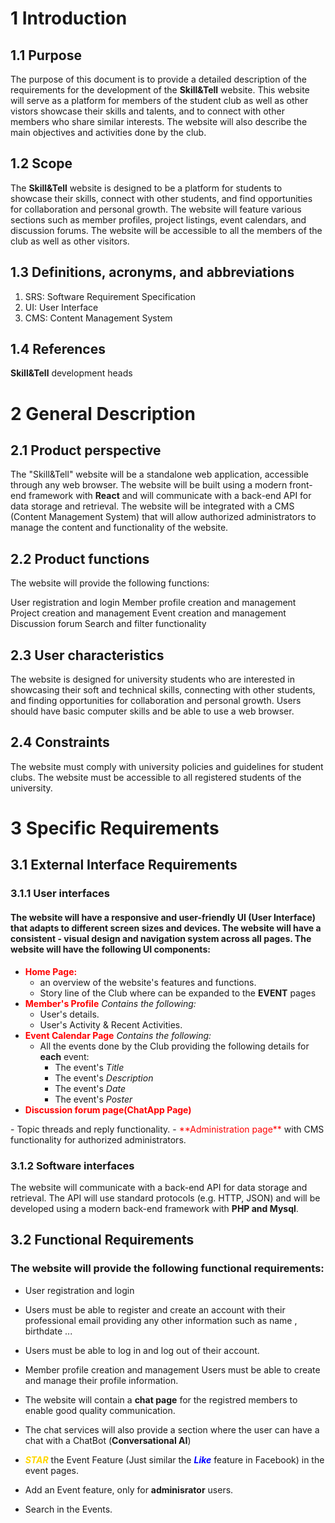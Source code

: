 # **1 Introduction**

## **1.1 Purpose**
The purpose of this document is to provide a detailed description of the requirements for the development of the **Skill&Tell** website. This website will serve as a platform for members of the student club as well as other vistors showcase their skills and talents, and to connect with other members who share similar interests.
The website will also describe the main objectives and activities done by the club.

## **1.2 Scope**
The **Skill&Tell** website is designed to be a platform for students to showcase their skills, connect with other students, and find opportunities for collaboration and personal growth. The website will feature various sections such as member profiles, project listings, event calendars, and discussion forums. The website will be accessible to all the members of the club as well as other visitors.

## **1.3 Definitions, acronyms, and abbreviations**
1. SRS: Software Requirement Specification
1. UI: User Interface
3. CMS: Content Management System


## **1.4 References**
**Skill&Tell** development heads
# **2 General Description**
## **2.1 Product perspective**
The "Skill&Tell" website will be a standalone web application, accessible through any web browser. The website will be built using a modern front-end framework with **React** and will communicate with a back-end API for data storage and retrieval. The website will be integrated with a CMS (Content Management System) that will allow authorized administrators to manage the content and functionality of the website.
## **2.2 Product functions**
The website will provide the following functions:

User registration and login
Member profile creation and management
Project creation and management
Event creation and management
Discussion forum
Search and filter functionality
## **2.3 User characteristics**
The website is designed for university students  who are interested in showcasing their soft and technical skills, connecting with other students, and finding opportunities for collaboration and personal growth. Users should have basic computer skills and be able to use a web browser.

## **2.4 Constraints**

The website must comply with university policies and guidelines for student clubs.
The website must be accessible to all registered students of the university.
# **3 Specific Requirements**
## **3.1 External Interface Requirements**
### **3.1.1 User interfaces**
 #### The website will have a responsive and user-friendly UI (User Interface) that adapts to different screen sizes and devices. The website will have a consistent - visual design and navigation system across all pages. The website will have the following UI components:
- <span style="color:red"> **Home Page:** </span>
  - an overview of the website's features and functions.
  - Story line of the Club where can be expanded to the **EVENT** pages
- <span style="color:red">**Member's Profile**
</span> *Contains the following:*
    - User's details.
    - User's Activity & Recent Activities.
- <span style="color:red">**Event Calendar Page**
</span> *Contains the following:*
    -  All the events done by the Club providing the following details for **each** event:
       -  The event's *Title*
       -  The event's *Description*
       -  The event's *Date*
       -  The event's *Poster*
- <span style="color:red">**Discussion forum page(ChatApp Page)**
</span> 
    - Topic threads and reply functionality.
- <span style="color:red">**Administration page**
</span> with CMS functionality for authorized administrators.

### **3.1.2 Software interfaces**

The website will communicate with a back-end API for data storage and retrieval. The API will use standard protocols (e.g. HTTP, JSON) and will be developed using a modern back-end framework with **PHP and Mysql**.

## **3.2 Functional Requirements**
### **The website will provide the following functional requirements:**

- User registration and login
- Users must be able to register and create an account with their professional email providing any other information such as name , birthdate ...
- Users must be able to log in and log out of their account.
- Member profile creation and management
Users must be able to create and manage their profile information. 

- The website will contain a **chat page** for the registred members to enable good quality communication. 

- The chat services will also provide a section where the user can have a chat with a ChatBot (**Conversational AI**)
- <span style="color:gold;"> ***STAR*** </span> the Event Feature (Just similar the <span style="color:blue"> ***Like*** </span> feature in Facebook) in the event pages.
- Add an Event feature, only for **adminisrator** users.
- Search in the Events.
